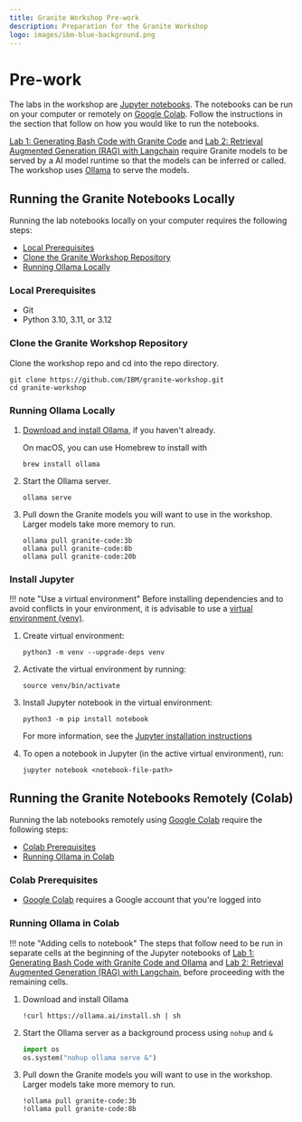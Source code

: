 ```yaml
---
title: Granite Workshop Pre-work
description: Preparation for the Granite Workshop
logo: images/ibm-blue-background.png
---
```


# Pre-work

The labs in the workshop are [Jupyter notebooks](https://jupyter.org/). The notebooks can be run on your computer or remotely on [Google Colab](https://colab.google/). Follow the instructions in the section that follow on how you would like to run the notebooks.

[Lab 1: Generating Bash Code with Granite Code](../lab-1/README.md) and [Lab 2: Retrieval Augmented Generation (RAG) with Langchain](../lab-2/README.md) require Granite models to be served by a AI model runtime so that the models can be inferred or called. The workshop uses [Ollama](https://github.com/ollama/ollama) to serve the models.

## Running the Granite Notebooks Locally

Running the lab notebooks locally on your computer requires the following steps:

- [Local Prerequisites](#local-prerequisites)
- [Clone the Granite Workshop Repository](#clone-the-granite-workshop-repository)
- [Running Ollama Locally](#running-ollama-locally)

### Local Prerequisites

- Git
- Python 3.10, 3.11, or 3.12

### Clone the Granite Workshop Repository

Clone the workshop repo and cd into the repo directory.

```shell
git clone https://github.com/IBM/granite-workshop.git
cd granite-workshop
```

### Running Ollama Locally

1. [Download and install Ollama](https://github.com/ollama/ollama?tab=readme-ov-file#ollama), if you haven't already.

    On macOS, you can use Homebrew to install with

    ```shell
    brew install ollama
    ```

1. Start the Ollama server.

    ```shell
    ollama serve
    ```

1. Pull down the Granite models you will want to use in the workshop. Larger models take more memory to run.

    ```shell
    ollama pull granite-code:3b
    ollama pull granite-code:8b
    ollama pull granite-code:20b
    ```

### Install Jupyter

!!! note "Use a virtual environment"
    Before installing dependencies and to avoid conflicts in your environment, it is advisable to use a [virtual environment (venv)](https://docs.python.org/3/library/venv.html).

1. Create virtual environment:

    ```shell
    python3 -m venv --upgrade-deps venv
    ```

1. Activate the virtual environment by running:

    ```shell
    source venv/bin/activate
    ```

1. Install Jupyter notebook in the virtual environment:

    ```shell
    python3 -m pip install notebook
    ```

    For more information, see the [Jupyter installation instructions](https://jupyter.org/install)

1. To open a notebook in Jupyter (in the active virtual environment), run:

    ```shell
    jupyter notebook <notebook-file-path>
    ```

## Running the Granite Notebooks Remotely (Colab)

Running the lab notebooks remotely using [Google Colab](https://colab.google/) require the following steps:

- [Colab Prerequisites](#colab-prerequisites)
- [Running Ollama in Colab](#running-ollama-in-colab)

### Colab Prerequisites

- [Google Colab](https://colab.google/) requires a Google account that you're logged into

### Running Ollama in Colab

!!! note "Adding cells to notebook"
    The steps that follow need to be run in separate cells at the beginning of the Jupyter notebooks of [Lab 1: Generating Bash Code with Granite Code and Ollama](../lab-1/README.md) and [Lab 2: Retrieval Augmented Generation (RAG) with Langchain](../lab-2/README.md), before proceeding with the remaining cells.

1. Download and install Ollama

    ```shell
    !curl https://ollama.ai/install.sh | sh
    ```

1. Start the Ollama server as a background process using `nohup` and `&`

    ```python
    import os
    os.system("nohup ollama serve &")
    ```

1. Pull down the Granite models you will want to use in the workshop. Larger models take more memory to run.

    ```shell
    !ollama pull granite-code:3b
    !ollama pull granite-code:8b
    ```
